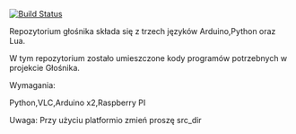 [![Build Status](https://travis-ci.org/mateuszpiela/glosnik.svg?branch=master)](https://travis-ci.org/mateuszpiela/glosnik)

Repozytorium głośnika składa się z trzech języków Arduino,Python oraz Lua.

W tym repozytorium zostało umieszczone kody programów potrzebnych w projekcie Głośnika.

Wymagania:

 Python,VLC,Arduino x2,Raspberry PI

Uwaga: Przy użyciu platformio zmień proszę src_dir
